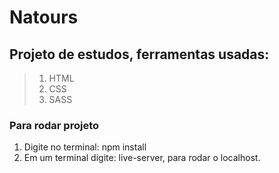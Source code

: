 # Natours

## Projeto de estudos, ferramentas usadas:

> 1. HTML
> 2. CSS
> 3. SASS

### Para rodar projeto
  1. Digite no terminal: npm install
  2. Em um terminal digite: live-server, para rodar o localhost.



